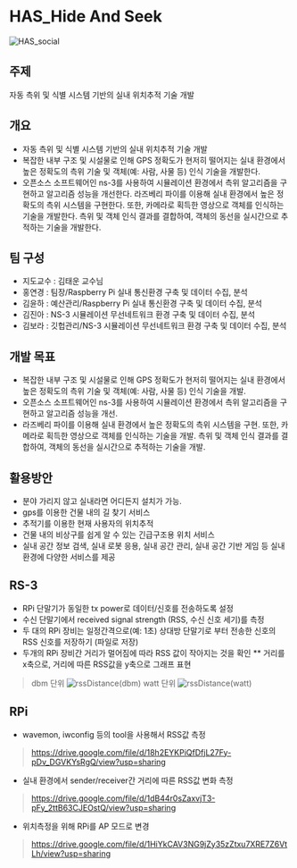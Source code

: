 # HAS_Hide And Seek
![HAS_social](https://user-images.githubusercontent.com/50609368/80462249-65c5e800-8971-11ea-96d3-a71d8806b00d.png)

## 주제
자동 측위 및 식별 시스템 기반의 실내 위치추적 기술 개발

## 개요
* 자동 측위 및 식별 시스템 기반의 실내 위치추적 기술 개발
* 복잡한 내부 구조 및 시설물로 인해 GPS 정확도가 현저히 떨어지는 실내 환경에서 높은 정확도의 측위 기술 및 객체(예: 사람, 사물 등) 인식 기술을 개발한다. 
* 오픈소스 소프트웨어인 ns-3를 사용하여 시뮬레이션 환경에서 측위 알고리즘을 구현하고 알고리즘 성능을 개선한다. 라즈베리 파이를 이용해 실내 환경에서 높은 정확도의 측위 시스템을 구현한다. 또한, 카메라로 획득한 영상으로 객체를 인식하는 기술을 개발한다. 측위 및 객체 인식 결과를 결합하여, 객체의 동선을 실시간으로 추적하는 기술을 개발한다.
## 팀 구성
* 지도교수 : 김태운 교수님
* 홍연경 : 팀장/Raspberry Pi 실내 통신환경 구축 및 데이터 수집, 분석 
* 김윤하 : 예산관리/Raspberry Pi 실내 통신환경 구축 및 데이터 수집, 분석 
* 김진아 : NS-3 시뮬레이션 무선네트워크 환경 구축 및 데이터 수집, 분석
* 김보라 : 깃헙관리/NS-3 시뮬레이션 무선네트워크 환경 구축 및 데이터 수집, 분석
## 개발 목표
* 복잡한 내부 구조 및 시설물로 인해 GPS 정확도가 현저히 떨어지는 실내 환경에서 높은 정확도의 측위 기술 및 객체(예: 사람, 사물 등) 인식 기술을 개발. 
* 오픈소스 소프트웨어인 ns-3를 사용하여 시뮬레이션 환경에서 측위 알고리즘을 구현하고 알고리즘 성능을 개선.
* 라즈베리 파이를 이용해 실내 환경에서 높은 정확도의 측위 시스템을 구현.
 또한, 카메라로 획득한 영상으로 객체를 인식하는 기술을 개발.
 측위 및 객체 인식 결과를 결합하여, 객체의 동선을 실시간으로 추적하는 기술을 개발.
## 활용방안
* 분야 가리지 않고 실내라면 어디든지 설치가 가능.
* gps를 이용한 건물 내의 길 찾기 서비스
* 추적기를 이용한 현재 사용자의 위치추적
* 건물 내의 비상구를 쉽게 알 수 있는 긴급구조용 위치 서비스
* 실내 공간 정보 검색, 실내 로봇 응용, 실내 공간 관리, 실내 공간 기반 게임 등 실내 환경에 다양한 서비스를 제공

## RS-3
* RPi 단말기가 동일한 tx power로 데이터/신호를 전송하도록 설정
* 수신 단말기에서 received signal strength (RSS, 수신 신호 세기)를 측정
* 두 대의 RPi 장비는 일정간격으로(예: 1초) 상대방 단말기로 부터 전송한 신호의 RSS 신호를 저장하기 (파일로 저장) 
* 두개의 RPi 장비간 거리가 멀어짐에 따라 RSS 값이 작아지는 것을 확인
** 거리를 x축으로, 거리에 따른 RSS값을 y축으로 그래프 표현
> dbm 단위 ![rssDistance(dbm)](https://user-images.githubusercontent.com/50609368/80571044-e00c7000-8a36-11ea-9c33-d71d04f412e4.PNG)
> watt 단위 ![rssDistance(watt)](https://user-images.githubusercontent.com/50609368/80572171-c53afb00-8a38-11ea-914e-cb5d2567f4fc.PNG)




## RPi
* wavemon, iwconfig 등의 tool을 사용해서 RSS값 측정
> https://drive.google.com/file/d/18h2EYKPiQfDfjL27Fy-pDv_DGVKYsRgQ/view?usp=sharing
* 실내 환경에서 sender/receiver간 거리에 따른 RSS값 변화 측정
> https://drive.google.com/file/d/1dB44r0sZaxvjT3-pFy_2ttB63CJEOstQ/view?usp=sharing
* 위치측정을 위해 RPi를 AP 모드로 변경
> https://drive.google.com/file/d/1HiYkCAV3NG9jZy35zZtxu7XRE7Z6VtLh/view?usp=sharing




